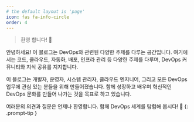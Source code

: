 ```yaml
---
# the default layout is 'page'
icon: fas fa-info-circle
order: 4
---
```


> 환영 합니다! 👋

안녕하세요! 이 블로그는 DevOps와 관련된 다양한 주제를 다루는 공간입니다. 여기에서는 코드, 클라우드, 자동화, 배포, 인프라 관리 등 다양한 주제를 다루며, DevOps 커뮤니티와 지식 공유를 지지합니다.

이 블로그는 개발자, 운영자, 시스템 관리자, 클라우드 엔지니어, 그리고 모든 DevOps 업무에 관심 있는 분들을 위해 만들어졌습니다. 함께 성장하고 배우며 혁신적인 DevOps 문화를 만들어 나가는 것을 목표로 하고 있습니다.

여러분의 의견과 질문은 언제나 환영합니다. 함께 DevOps 세계를 탐험해 봅시다! 🚀
{: .prompt-tip }
